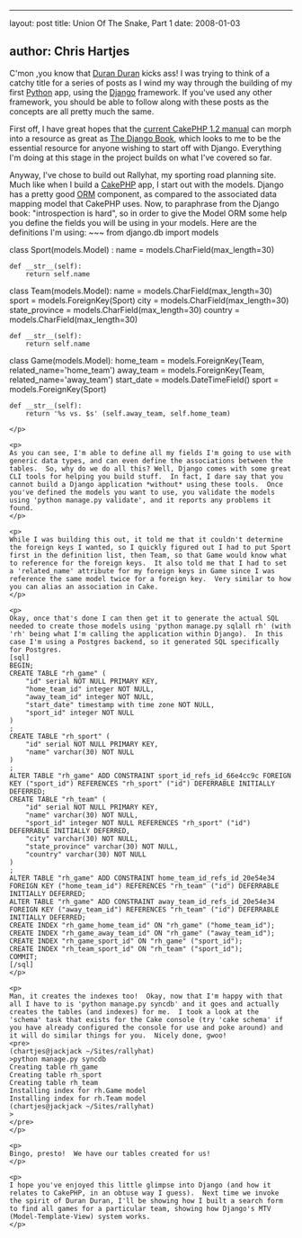<hr />

<p>layout: post
title: Union Of The Snake, Part 1
date: 2008-01-03</p>

<h2>author: Chris Hartjes</h2>

<p>
C'mon ,you know that <a href="http://en.wikipedia.org/wiki/Duran_duran">Duran Duran</a> kicks ass!  I was trying to think of a catchy title for a series of posts as I wind my way through the building of my first <a href="http://www.python.org/">Python</a> app, using the <a href="http://djangoproject.com">Django</a> framework.  If you've used any other framework, you should be able to follow along with these posts as the concepts are all pretty much the same.
</p>

<p>
First off, I have great hopes that the <a href="http://tempdocs.cakephp.org">current CakePHP 1.2 manual</a> can morph into a resource as great as <a href="http://www.djangobook.com">The Django Book</a>, which looks to me to be the essential resource for anyone wishing to start off with Django.  Everything I'm doing at this stage in the project builds on what I've covered so far.</p>

<p>
Anyway, I've chose to build out Rallyhat, my sporting road planning site.  Much like when I build a <a href="http://www.cakephp.org">CakePHP</a> app, I start out with the models.  Django has a pretty good <a href="http://en.wikipedia.org/wiki/Object-relational_mapping">ORM</a> component, as compared to the associated data mapping model that CakePHP uses.  Now, to paraphrase from the Django book:  "introspection is hard", so in order to give the Model ORM some help you define the fields you will be using in your models.  Here are the definitions I'm using:
~~~
from django.db import models

class Sport(models.Model) :
    name = models.CharField(max_length=30)
        
    def __str__(self):
        return self.name


class Team(models.Model):
    name = models.CharField(max_length=30)
    sport = models.ForeignKey(Sport)
    city = models.CharField(max_length=30)
    state_province = models.CharField(max_length=30)
    country = models.CharField(max_length=30)

    def __str__(self):
        return self.name
                
                
class Game(models.Model):
    home_team = models.ForeignKey(Team, related_name='home_team')
    away_team = models.ForeignKey(Team, related_name='away_team')
    start_date = models.DateTimeField()
    sport = models.ForeignKey(Sport)
    
    
    def __str__(self):
        return '%s vs. $s' (self.away_team, self.home_team)

~~~
</p>

<p>
As you can see, I'm able to define all my fields I'm going to use with generic data types, and can even define the associations between the tables.  So, why do we do all this? Well, Django comes with some great CLI tools for helping you build stuff.  In fact, I dare say that you cannot build a Django application *without* using these tools.  Once you've defined the models you want to use, you validate the models using 'python manage.py validate', and it reports any problems it found.
</p>

<p>
While I was building this out, it told me that it couldn't determine the foreign keys I wanted, so I quickly figured out I had to put Sport first in the definition list, then Team, so that Game would know what to reference for the foreign keys.  It also told me that I had to set a 'related_name' attribute for my foreign keys in Game since I was reference the same model twice for a foreign key.  Very similar to how you can alias an association in Cake.
</p>

<p>
Okay, once that's done I can then get it to generate the actual SQL needed to create those models using 'python manage.py sqlall rh' (with 'rh' being what I'm calling the application within Django).  In this case I'm using a Postgres backend, so it generated SQL specifically for Postgres.
[sql]
BEGIN;
CREATE TABLE "rh_game" (
    "id" serial NOT NULL PRIMARY KEY,
    "home_team_id" integer NOT NULL,
    "away_team_id" integer NOT NULL,
    "start_date" timestamp with time zone NOT NULL,
    "sport_id" integer NOT NULL
)
;
CREATE TABLE "rh_sport" (
    "id" serial NOT NULL PRIMARY KEY,
    "name" varchar(30) NOT NULL
)
;
ALTER TABLE "rh_game" ADD CONSTRAINT sport_id_refs_id_66e4cc9c FOREIGN KEY ("sport_id") REFERENCES "rh_sport" ("id") DEFERRABLE INITIALLY DEFERRED;
CREATE TABLE "rh_team" (
    "id" serial NOT NULL PRIMARY KEY,
    "name" varchar(30) NOT NULL,
    "sport_id" integer NOT NULL REFERENCES "rh_sport" ("id") DEFERRABLE INITIALLY DEFERRED,
    "city" varchar(30) NOT NULL,
    "state_province" varchar(30) NOT NULL,
    "country" varchar(30) NOT NULL
)
;
ALTER TABLE "rh_game" ADD CONSTRAINT home_team_id_refs_id_20e54e34 FOREIGN KEY ("home_team_id") REFERENCES "rh_team" ("id") DEFERRABLE INITIALLY DEFERRED;
ALTER TABLE "rh_game" ADD CONSTRAINT away_team_id_refs_id_20e54e34 FOREIGN KEY ("away_team_id") REFERENCES "rh_team" ("id") DEFERRABLE INITIALLY DEFERRED;
CREATE INDEX "rh_game_home_team_id" ON "rh_game" ("home_team_id");
CREATE INDEX "rh_game_away_team_id" ON "rh_game" ("away_team_id");
CREATE INDEX "rh_game_sport_id" ON "rh_game" ("sport_id");
CREATE INDEX "rh_team_sport_id" ON "rh_team" ("sport_id");
COMMIT;
[/sql]
</p>

<p>
Man, it creates the indexes too!  Okay, now that I'm happy with that all I have to is 'python manage.py syncdb' and it goes and actually creates the tables (and indexes) for me.  I took a look at the 'schema' task that exists for the Cake console (try 'cake schema' if you have already configured the console for use and poke around) and it will do similar things for you.  Nicely done, gwoo!
<pre>
(chartjes@jackjack ~/Sites/rallyhat)
>python manage.py syncdb
Creating table rh_game
Creating table rh_sport
Creating table rh_team
Installing index for rh.Game model
Installing index for rh.Team model
(chartjes@jackjack ~/Sites/rallyhat)
>
</pre>
</p>

<p>
Bingo, presto!  We have our tables created for us!
</p>

<p>
I hope you've enjoyed this little glimpse into Django (and how it relates to CakePHP, in an obtuse way I guess).  Next time we invoke the spirit of Duran Duran, I'll be showing how I built a search form to find all games for a particular team, showing how Django's MTV (Model-Template-View) system works.
</p>
